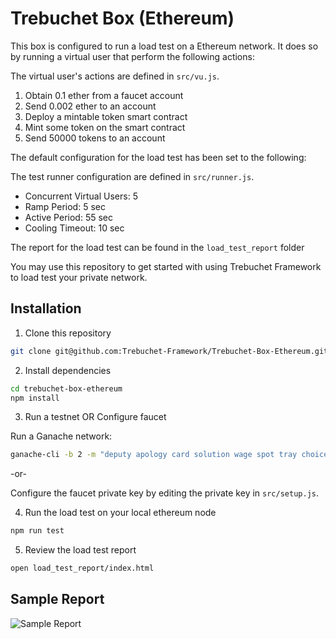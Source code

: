 # Trebuchet Box (Ethereum)

This box is configured to run a load test on a Ethereum network. It does so by running a virtual user that perform the following actions:

The virtual user's actions are defined in `src/vu.js`.

1. Obtain 0.1 ether from a faucet account
2. Send 0.002 ether to an account
3. Deploy a mintable token smart contract
4. Mint some token on the smart contract
5. Send 50000 tokens to an account

The default configuration for the load test has been set to the following:

The test runner configuration are defined in `src/runner.js`.

- Concurrent Virtual Users: 5
- Ramp Period: 5 sec
- Active Period: 55 sec
- Cooling Timeout: 10 sec

The report for the load test can be found in the `load_test_report` folder

You may use this repository to get started with using Trebuchet Framework to load test your private network. 

## Installation

1. Clone this repository
   
  ```bash
  git clone git@github.com:Trebuchet-Framework/Trebuchet-Box-Ethereum.git
  ```

2. Install dependencies
   
  ```bash
  cd trebuchet-box-ethereum
  npm install
  ```

3. Run a testnet OR Configure faucet
   
  Run a Ganache network:

  ```bash
  ganache-cli -b 2 -m "deputy apology card solution wage spot tray choice thing hollow peanut matrix"
  ```

  -or-

  Configure the faucet private key by editing the private key in `src/setup.js`.

4. Run the load test on your local ethereum node
   
  ```bash
  npm run test
  ```

5. Review the load test report
  
  ```bash
  open load_test_report/index.html
  ```

## Sample Report

![Sample Report](https://raw.githubusercontent.com/Trebuchet-Framework/Trebuchet/master/static/sample-report.png)
